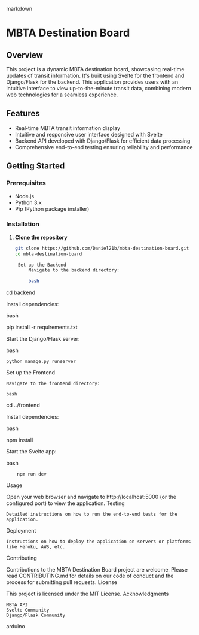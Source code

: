 
markdown

# MBTA Destination Board

## Overview

This project is a dynamic MBTA destination board, showcasing real-time updates of transit information. It's built using Svelte for the frontend and Django/Flask for the backend. This application provides users with an intuitive interface to view up-to-the-minute transit data, combining modern web technologies for a seamless experience.

## Features

- Real-time MBTA transit information display
- Intuitive and responsive user interface designed with Svelte
- Backend API developed with Django/Flask for efficient data processing
- Comprehensive end-to-end testing ensuring reliability and performance

## Getting Started

### Prerequisites

- Node.js
- Python 3.x
- Pip (Python package installer)

### Installation

1. **Clone the repository**

   ```bash
   git clone https://github.com/Daniel21b/mbta-destination-board.git
   cd mbta-destination-board

    Set up the Backend
        Navigate to the backend directory:

        bash

cd backend

Install dependencies:

bash

pip install -r requirements.txt

Start the Django/Flask server:

bash

    python manage.py runserver

Set up the Frontend

    Navigate to the frontend directory:

    bash

cd ../frontend

Install dependencies:

bash

npm install

Start the Svelte app:

bash

        npm run dev

Usage

Open your web browser and navigate to http://localhost:5000 (or the configured port) to view the application.
Testing

    Detailed instructions on how to run the end-to-end tests for the application.

Deployment

    Instructions on how to deploy the application on servers or platforms like Heroku, AWS, etc.

Contributing

Contributions to the MBTA Destination Board project are welcome. Please read CONTRIBUTING.md for details on our code of conduct and the process for submitting pull requests.
License

This project is licensed under the MIT License.
Acknowledgments

    MBTA API
    Svelte Community
    Django/Flask Community

arduino


